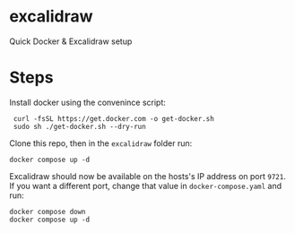 # excalidraw
Quick Docker & Excalidraw setup

# Steps
Install docker using the convenince script:
```
 curl -fsSL https://get.docker.com -o get-docker.sh
 sudo sh ./get-docker.sh --dry-run
```

Clone this repo, then in the `excalidraw` folder run:
```
docker compose up -d
```

Excalidraw should now be available on the hosts's IP address on port `9721`. 
If you want a different port, change that value in `docker-compose.yaml` and run:
```
docker compose down
docker compose up -d
```
